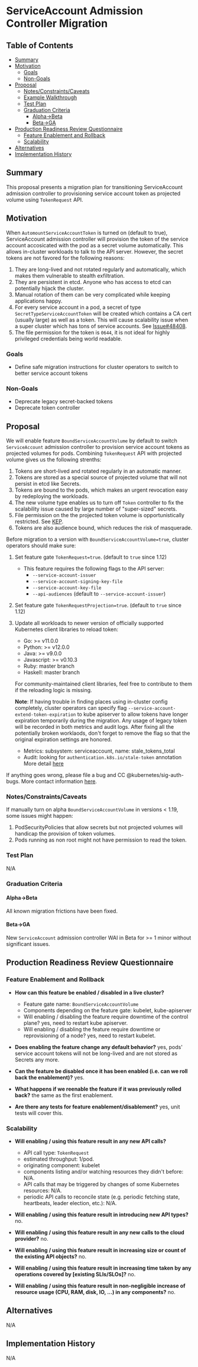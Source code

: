 # ServiceAccount Admission Controller Migration

## Table of Contents

<!-- toc -->

- [Summary](#summary)
- [Motivation](#motivation)
  - [Goals](#goals)
  - [Non-Goals](#non-goals)
- [Proposal](#proposal)
  - [Notes/Constraints/Caveats](#notesconstraintscaveats)
  - [Example Walkthrough](#example-walkthrough)
  - [Test Plan](#test-plan)
  - [Graduation Criteria](#graduation-criteria)
    - [Alpha-&gt;Beta](#alpha-beta)
    - [Beta-&gt;GA](#beta-ga)
- [Production Readiness Review Questionnaire](#production-readiness-review-questionnaire)
  - [Feature Enablement and Rollback](#feature-enablement-and-rollback)
  - [Scalability](#scalability)
- [Alternatives](#alternatives)
- [Implementation History](#implementation-history)

<!-- /toc -->

## Summary

This proposal presents a migration plan for transitioning ServiceAccount
admission controller to provisioning service account token as projected volume
using `TokenRequest` API.

## Motivation

When `AutomountServiceAccountToken` is turned on (default to true),
ServiceAccount admission controller will provision the token of the service
account accosicated with the pod as a secret volume automatically. This allows
in-cluster workloads to talk to the API server. However, the secret tokens are
not favored for the following reasons:

1.  They are long-lived and not rotated regularly and automatically, which makes
    them vulnerable to stealth exfiltration.
2.  They are persistent in etcd. Anyone who has access to etcd can potentially
    hijack the cluster.
3.  Manual rotation of them can be very complicated while keeping applications
    happy.
4.  For every service account in a pod, a secret of type
    `SecretTypeServiceAccountToken` will be created which contains a CA cert
    (usually large) as well as a token. This will cause scalability issue when a
    super cluster which has tons of service accounts. See
    [Issue#48408](https://github.com/kubernetes/kubernetes/issues/48408).
5.  The file permission for the token is `0644`, it is not ideal for highly
    privileged credentials being world readable.

### Goals

- Define safe migration instructions for cluster operators to switch to better
  service account tokens

### Non-Goals

- Deprecate legacy secret-backed tokens
- Deprecate token controller

## Proposal

We will enable feature `BoundServiceAccountVolume` by default to switch
`ServiceAccount` admission controller to provision service account tokens as
projected volumes for pods. Combining `TokenRequest` API with projected volume
gives us the following strenths:

1.  Tokens are short-lived and rotated regularly in an automatic manner.
2.  Tokens are stored as a special source of projected volume that will not
    persist in etcd like Secrets.
3.  Tokens are bound to the pods, which makes an urgent revocation easy by
    redeploying the workloads.
4.  The new volume type enables us to turn off `Token` controller to fix the
    scalability issue caused by large number of "super-sized" secrets.
5.  File permission on the the projected token volume is opportunistically
    restricted. See
    [KEP](https://github.com/kubernetes/enhancements/blob/master/keps/sig-storage/20180515-svcacct-token-volumes.md#file-permission).
6.  Tokens are also audience bound, which reduces the risk of masquerade.

Before migration to a version with `BoundServiceAccountVolume=true`, cluster
operators should make sure:

1.  Set feature gate `TokenRequest=true`. (default to `true` since 1.12)

    - This feature requires the following flags to the API server:
      - `--service-account-issuer`
      - `--service-account-signing-key-file`
      - `--service-account-key-file`
      - `--api-audiences` (default to `--service-account-issuer`)

2.  Set feature gate `TokenRequestProjection=true`. (default to `true` since
    1.12)

3.  Update all workloads to newer version of officially supported Kubernetes
    client libraries to reload token:

    - Go: >= v11.0.0
    - Python: >= v12.0.0
    - Java: >= v9.0.0
    - Javascript: >= v0.10.3
    - Ruby: master branch
    - Haskell: master branch

    For community-maintained client libraries, feel free to contribute to them
    if the reloading logic is missing.

    **Note**: If having trouble in finding places using in-cluster config
    completely, cluster operators can specify flag
    `--service-account-extend-token-expiration` to kube apiserver to allow
    tokens have longer expiration temporarily during the migration. Any usage of
    legacy token will be recorded in both metrics and audit logs. After fixing
    all the potentially broken worklaods, don't forget to remove the flag so
    that the original expiration settings are honored.

    - Metrics: subsystem: serviceaccount, name: stale_tokens_total
    - Audit: looking for `authentication.k8s.io/stale-token` annotation More
      detail
      [here](https://github.com/kubernetes/enhancements/blob/master/keps/sig-auth/20190806-serviceaccount-tokens.md#safe-adoption)

If anything goes wrong, please file a bug and CC @kubernetes/sig-auth-bugs. More
contact information
[here](https://github.com/kubernetes/community/tree/master/sig-auth#contact).

### Notes/Constraints/Caveats

If manually turn on alpha `BoundServiceAccountVolume` in versions &lt; 1.19,
some issues might happen:

1.  PodSecurityPolicies that allow secrets but not projected volumes will
    handicap the provision of token volumes.
2.  Pods running as non root might not have permission to read the token.

### Test Plan

N/A

### Graduation Criteria

#### Alpha->Beta

All known migration frictions have been fixed.

#### Beta->GA

New `ServiceAccount` admission controller WAI in Beta for >= 1 minor without
significant issues.

## Production Readiness Review Questionnaire

### Feature Enablement and Rollback

- **How can this feature be enabled / disabled in a live cluster?**

  - Feature gate name: `BoundServiceAccountVolume`
  - Components depending on the feature gate: kubelet, kube-apiserver
  - Will enabling / disabling the feature require downtime of the control
    plane? yes, need to restart kube apiserver.
  - Will enabling / disabling the feature require downtime or reprovisioning
    of a node? yes, need to restart kubelet.

- **Does enabling the feature change any default behavior?** yes, pods'
  service account tokens will not be long-lived and are not stored as Secrets
  any more.

- **Can the feature be disabled once it has been enabled (i.e. can we roll
  back the enablement)?** yes.

- **What happens if we reenable the feature if it was previously rolled
  back?** the same as the first enablement.

- **Are there any tests for feature enablement/disablement?** yes, unit tests
  will cover this.

### Scalability

- **Will enabling / using this feature result in any new API calls?**

  - API call type: `TokenRequest`
  - estimated throughput: 1/pod.
  - originating component: kubelet
  - components listing and/or watching resources they didn't before: N/A.
  - API calls that may be triggered by changes of some Kubernetes resources:
    N/A.
  - periodic API calls to reconcile state (e.g. periodic fetching state,
    heartbeats, leader election, etc.): N/A.

- **Will enabling / using this feature result in introducing new API types?**
  no.

- **Will enabling / using this feature result in any new calls to the cloud
  provider?** no.

- **Will enabling / using this feature result in increasing size or count of
  the existing API objects?** no.

- **Will enabling / using this feature result in increasing time taken by any
  operations covered by [existing SLIs/SLOs]?** no.

- **Will enabling / using this feature result in non-negligible increase of
  resource usage (CPU, RAM, disk, IO, ...) in any components?** no.

## Alternatives

N/A

## Implementation History

N/A
